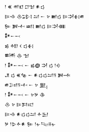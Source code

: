 <div class='block'>
<div class='line'>𒁹 𒌍 𒉣𒇬 𒆸𒈠 𒀭𒌓</div>
<div class='line'>𒄿𒈾 𒊮𒁉𒋙 𒁺 𒀸 𒆳 𒆤𒌓 𒄿𒋫𒈬𒌑</div>
<div class='line'>𒌉 𒀉𒋾 𒀜𒋙 𒆤𒌓 𒄿𒋫𒈪</div>
<div class='line'>𒀯𒀸𒁁</div>
<div class='line'>𒌗 𒅇 𒌋 𒌓𒈬</div>
<div class='line'>𒌦 𒁲 𒈠</div>
<div class='line'>𒁹 𒀯𒀸𒁁 𒀸 𒌗𒁈 𒋫 𒌓 𒁹𒄰</div>
<div class='line'>𒂗 𒌓 𒌍𒆚 𒀸 𒀭𒌓𒌓𒁺𒀀 𒀉𒁄</div>
<div class='line'>𒌑𒊒𒁀𒀀𒋾 𒀸 𒆳 𒅅</div>
<div class='line'>𒁹 𒀯𒀸𒁁 𒀸 𒆳𒃻 𒆠</div>
<div class='line'>𒊮 𒆳 𒄿𒁕𒀊</div>
<div class='line'>𒄿𒈾 𒀭𒌓𒌓𒁺 𒅆𒌨</div>
<div class='line'>𒃻 𒁹𒌇𒅆𒀭 𒌉 𒁹𒉡𒌫𒍝𒉡</div>
</div>